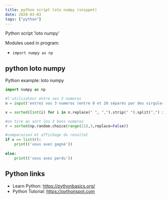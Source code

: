 ```yaml
---
title: python script loto numpy (snippet)
date: 2020-03-03
tags: ["python"]
---
```

Python script 'loto numpy'


Modules used in program: 
* `import numpy as np`

## python loto numpy

Python example: loto numpy

```python
import numpy as np

#l'utilisateur entre ses 3 numeros
n = input('entrez vos 3 numeros (entre 0 et 20 séparés par des virgules ou des espaces): ')

x = sorted([int(i) for i in n.replace(" ", ",").strip(" ").split(",") if i != ''])

#on tire au sort les 3 bons numeros
r = sorted(np.random.choice(range(21),3,replace=False))

#comparaison et affichage du resultat
if x == list(r):
	print(('vous avez gagné'))
	
else:
	print(('vous avez perdu'))

```

## Python links

- Learn Python: https://pythonbasics.org/
- Python Tutorial: https://pythonspot.com
